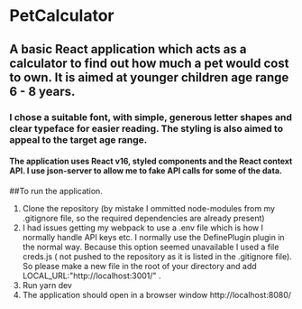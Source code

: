 # PetCalculator

## A basic React application which acts as a calculator to find out how much a pet would cost to own. It is aimed at younger children age range 6 - 8 years.
### I chose a suitable font, with simple, generous letter shapes and clear typeface for easier reading. The styling is also aimed to appeal to the target age range.
#### The application uses React v16, styled components and the React context API. I use json-server to allow me to fake API calls for some of the data.

##To run the application.

1. Clone the repository (by mistake I ommitted node-modules from my .gitignore file, so the required dependencies are already present)
2. I had issues getting my webpack to use a .env file which is how I normally handle API keys etc. I normally use the DefinePlugin plugin in the normal way.  Because this option seemed unavailable I used a file creds.js ( not pushed to the repository as it is listed in the .gitignore file). So please make a new file in the root of your directory and add   LOCAL_URL:"http://localhost:3001/" .
4. Run yarn dev 
5. The application should open in a browser window http://localhost:8080/
